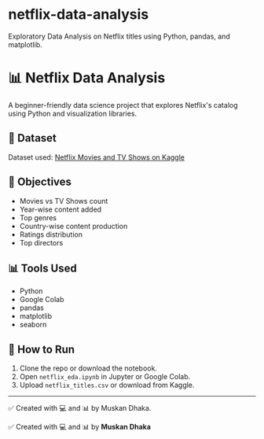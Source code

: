 # netflix-data-analysis
Exploratory Data Analysis on Netflix titles using Python, pandas, and matplotlib.
# 📊 Netflix Data Analysis

A beginner-friendly data science project that explores Netflix's catalog using Python and visualization libraries.

## 📁 Dataset
Dataset used: [Netflix Movies and TV Shows on Kaggle](https://www.kaggle.com/datasets/shivamb/netflix-shows)

## 📌 Objectives
- Movies vs TV Shows count
- Year-wise content added
- Top genres
- Country-wise content production
- Ratings distribution
- Top directors

## 📊 Tools Used
- Python
- Google Colab
- pandas
- matplotlib
- seaborn

## 🧪 How to Run
1. Clone the repo or download the notebook.
2. Open `netflix_eda.ipynb` in Jupyter or Google Colab.
3. Upload `netflix_titles.csv` or download from Kaggle.

---

✅ Created with 💻 and 📊 by Muskan Dhaka.


✅ Created with 💻 and 📊 by **Muskan Dhaka**
